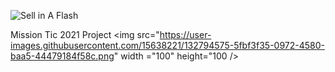 ![Sell in A Flash](https://i.ibb.co/ygWHtxS/logo.png)















Mission Tic 2021 Project
<img src="https://user-images.githubusercontent.com/15638221/132794575-5fbf3f35-0972-4580-baa5-44479184f58c.png" width ="100" height="100 /> 

